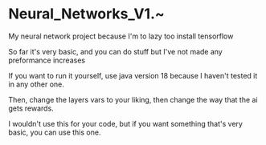 # Neural_Networks_V1.~
My neural network project because I'm to lazy too install tensorflow

So far it's very basic, and you can do stuff but I've not made any preformance increases

If you want to run it yourself, use java version 18 because I haven't tested it in any other one.

Then, change the layers vars to your liking, then change the way that the ai gets rewards.

I wouldn't use this for your code, but if you want something that's very basic, you can use this one.
